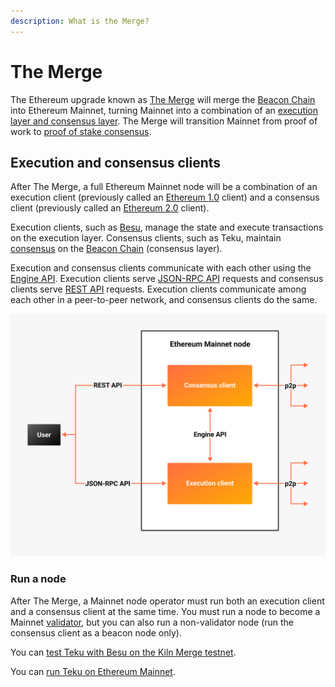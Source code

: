 ```yaml
---
description: What is the Merge?
---
```


# The Merge

The Ethereum upgrade known as [The Merge](https://ethereum.org/en/upgrades/merge/) will merge the [Beacon Chain] into
Ethereum Mainnet, turning Mainnet into a combination of an
[execution layer and consensus layer](#execution-and-consensus-clients).
The Merge will transition Mainnet from proof of work to [proof of stake consensus](Proof-of-Stake.md).

## Execution and consensus clients

After The Merge, a full Ethereum Mainnet node will be a combination of an execution client (previously called an
[Ethereum 1.0](https://blog.ethereum.org/2022/01/24/the-great-eth2-renaming/) client) and a consensus client (previously
called an [Ethereum 2.0](https://blog.ethereum.org/2022/01/24/the-great-eth2-renaming/) client).

Execution clients, such as [Besu], manage the state and execute transactions on the execution layer.
Consensus clients, such as Teku, maintain [consensus](Proof-of-Stake.md) on the [Beacon Chain] (consensus layer).

Execution and consensus clients communicate with each other using the
[Engine API](https://github.com/ethereum/execution-apis/blob/main/src/engine/specification.md).
Execution clients serve [JSON-RPC API](https://besu.hyperledger.org/en/stable/Reference/API-Methods/) requests and
consensus clients serve [REST API](../Reference/Rest_API/Rest.md) requests.
Execution clients communicate among each other in a peer-to-peer network, and consensus clients do the same.

![Ethereum Merge node](../images/Execution-Consensus-Clients.png)

### Run a node

After The Merge, a Mainnet node operator must run both an execution client and a consensus client at the same time.
You must run a node to become a Mainnet [validator](Proof-of-Stake.md), but you can also run a non-validator node (run
the consensus client as a beacon node only).

You can [test Teku with Besu on the Kiln Merge testnet](https://besu.hyperledger.org/en/stable/Tutorials/Merge-Testnet/).

You can [run Teku on Ethereum Mainnet](../HowTo/Get-Started/Connect/Connect-To-Mainnet.md).

<!-- links -->
[Beacon Chain]: https://ethereum.org/en/upgrades/beacon-chain/
[Besu]: https://besu.hyperledger.org/en/stable/
